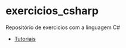 # exercicios_csharp

Repositório de exercicios com a linguagem C#

- [Tutoriais](docs/assets/videos/README.md)

